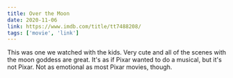 ```yaml
---
title: Over the Moon
date: 2020-11-06
link: https://www.imdb.com/title/tt7488208/
tags: ['movie', 'link']
---
```

This was one we watched with the kids. Very cute and all of the scenes with the moon goddess are great.
It's as if Pixar wanted to do a musical, but it's not Pixar. Not as emotional as most Pixar movies, though.
